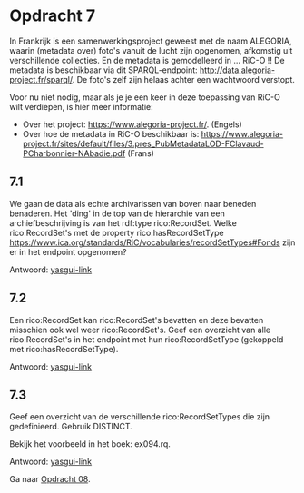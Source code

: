 # Opdracht 7
In Frankrijk is een samenwerkingsproject geweest met de naam ALEGORIA, waarin (metadata over) foto's vanuit de lucht zijn opgenomen, afkomstig uit verschillende collecties. En de metadata is gemodelleerd in ... RiC-O !! De metadata is beschikbaar via dit SPARQL-endpoint: http://data.alegoria-project.fr/sparql/. De foto's zelf zijn helaas achter een wachtwoord verstopt.

Voor nu niet nodig, maar als je je een keer in deze toepassing van RiC-O wilt verdiepen, is hier meer informatie:
* Over het project: https://www.alegoria-project.fr/. (Engels)
* Over hoe de metadata in RiC-O beschikbaar is: https://www.alegoria-project.fr/sites/default/files/3.pres_PubMetadataLOD-FClavaud-PCharbonnier-NAbadie.pdf (Frans)

## 7.1
We gaan de data als echte archivarissen van boven naar beneden benaderen. Het 'ding' in de top van de hierarchie van een archiefbeschrijving is van het rdf:type rico:RecordSet. Welke rico:RecordSet's met de property rico:hasRecordSetType <https://www.ica.org/standards/RiC/vocabularies/recordSetTypes#Fonds> zijn er in het endpoint opgenomen? 

Antwoord: [yasgui-link](http://yasgui.triply.cc/#query=PREFIX%20rdf%3A%20%3Chttp%3A%2F%2Fwww.w3.org%2F1999%2F02%2F22-rdf-syntax-ns%23%3E%0APREFIX%20rico%3A%20%3Chttps%3A%2F%2Fwww.ica.org%2Fstandards%2FRiC%2Fontology%23%3E%0A%0ASELECT%20%3Frs%20WHERE%20%7B%0A%3Frs%20rdf%3Atype%20rico%3ARecordSet%20%3B%0A%20%20rico%3AhasRecordSetType%20%3Chttps%3A%2F%2Fwww.ica.org%2Fstandards%2FRiC%2Fvocabularies%2FrecordSetTypes%23Fonds%3E%20.%0A%7D%0A&endpoint=http%3A%2F%2Fdata.alegoria-project.fr%2Fsparql%2F&requestMethod=POST&tabTitle=Query&headers=%7B%7D&contentTypeConstruct=application%2Fn-triples%2C*%2F*%3Bq%3D0.9&contentTypeSelect=application%2Fsparql-results%2Bjson%2C*%2F*%3Bq%3D0.9&outputFormat=table)

## 7.2
Een rico:RecordSet kan rico:RecordSet's bevatten en deze bevatten misschien ook wel weer rico:RecordSet's. Geef een overzicht van alle rico:RecordSet's in het endpoint met hun rico:RecordSetType (gekoppeld met rico:hasRecordSetType).

Antwoord: [yasgui-link](http://yasgui.triply.cc/#query=PREFIX%20rdf%3A%20%3Chttp%3A%2F%2Fwww.w3.org%2F1999%2F02%2F22-rdf-syntax-ns%23%3E%0APREFIX%20rico%3A%20%3Chttps%3A%2F%2Fwww.ica.org%2Fstandards%2FRiC%2Fontology%23%3E%0A%0ASELECT%20%3Frs%20%3Frst%20WHERE%20%7B%0A%3Frs%20rdf%3Atype%20rico%3ARecordSet%20%3B%0A%20%20rico%3AhasRecordSetType%20%3Frst%20.%0A%7D%0A&endpoint=http%3A%2F%2Fdata.alegoria-project.fr%2Fsparql%2F&requestMethod=POST&tabTitle=Query&headers=%7B%7D&contentTypeConstruct=application%2Fn-triples%2C*%2F*%3Bq%3D0.9&contentTypeSelect=application%2Fsparql-results%2Bjson%2C*%2F*%3Bq%3D0.9&outputFormat=table)

## 7.3
Geef een overzicht van de verschillende rico:RecordSetTypes die zijn gedefinieerd. Gebruik DISTINCT.

Bekijk het voorbeeld in het boek: ex094.rq.

Antwoord: [yasgui-link](http://yasgui.triply.cc/#query=PREFIX%20rdf%3A%20%3Chttp%3A%2F%2Fwww.w3.org%2F1999%2F02%2F22-rdf-syntax-ns%23%3E%0APREFIX%20rico%3A%20%3Chttps%3A%2F%2Fwww.ica.org%2Fstandards%2FRiC%2Fontology%23%3E%0A%0ASELECT%20DISTINCT%20%3Frst%20WHERE%20%7B%0A%3Frs%20rdf%3Atype%20rico%3ARecordSet%20%3B%0A%20%20rico%3AhasRecordSetType%20%3Frst%20.%0A%7D%0A&endpoint=http%3A%2F%2Fdata.alegoria-project.fr%2Fsparql%2F&requestMethod=POST&tabTitle=Query&headers=%7B%7D&contentTypeConstruct=application%2Fn-triples%2C*%2F*%3Bq%3D0.9&contentTypeSelect=application%2Fsparql-results%2Bjson%2C*%2F*%3Bq%3D0.9&outputFormat=table)

Ga naar [Opdracht 08](opdracht08.md).